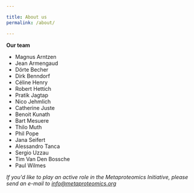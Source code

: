 ```yaml
---

title: About us
permalink: /about/

---
```


**Our team**

* Magnus Arntzen
* Jean Armengaud
* Dörte Becher
* Dirk Benndorf
* Céline Henry
* Robert Hettich
* Pratik Jagtap
* Nico Jehmlich
* Catherine Juste
* Benoit Kunath
* Bart Mesuere
* Thilo Muth
* Phil Pope
* Jana Seifert
* Alessandro Tanca
* Sergio Uzzau
* Tim Van Den Bossche
* Paul Wilmes

*If you'd like to play an active role in the Metaproteomics Initiative, please send an e-mail to [info@metaproteomics.org](mailto:info@metaproteomics.org)*

